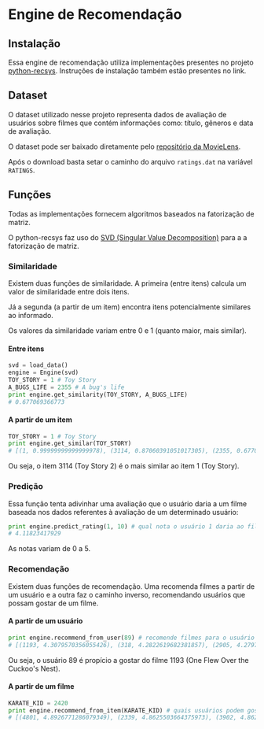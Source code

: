 # Engine de Recomendação

## Instalação
Essa engine de recomendação utiliza implementações presentes no projeto [python-recsys](https://github.com/ocelma/python-recsys). Instruções de instalação também estão presentes no link.

## Dataset
O dataset utilizado nesse projeto representa dados de avaliação de usuários sobre filmes que contém informações como: título, gêneros e data de avaliação.

O dataset pode ser baixado diretamente pelo [repositório da MovieLens](https://grouplens.org/datasets/movielens/1m/).

Após o download basta setar o caminho do arquivo `ratings.dat` na variável `RATINGS`.

## Funções
Todas as implementações fornecem algoritmos baseados na fatorização de matriz.

O python-recsys faz uso do [SVD (Singular Value Decomposition)](https://en.wikipedia.org/wiki/Singular_value_decomposition) para a a fatorização de matriz.

### Similaridade
Existem duas funções de similaridade. A primeira (entre itens) calcula um valor de similaridade entre dois itens.

Já a segunda (a partir de um item) encontra itens potencialmente similares ao informado.

Os valores da similaridade variam entre 0 e 1 (quanto maior, mais similar).
#### Entre itens
```python
svd = load_data()
engine = Engine(svd)
TOY_STORY = 1 # Toy Story
A_BUGS_LIFE = 2355 # A bug's life
print engine.get_similarity(TOY_STORY, A_BUGS_LIFE)
# 0.677069366773
```

#### A partir de um item
```python
TOY_STORY = 1 # Toy Story
print engine.get_similar(TOY_STORY)
# [(1, 0.99999999999999978), (3114, 0.87060391051017305), (2355, 0.67706936677314977), (588, 0.58073514967544992), (595, 0.46031829709744226), (1907, 0.44589398718134982), (364, 0.42908159895577563), (2081, 0.42566581277822413), (3396, 0.42474056361934953), (2761, 0.40439361857576017)]
```
Ou seja, o item 3114 (Toy Story 2) é o mais similar ao item 1 (Toy Story).

### Predição
Essa função tenta adivinhar uma avaliação que o usuário daria a um filme baseada nos dados referentes à avaliação de um determinado usuário:
```python
print engine.predict_rating(1, 10) # qual nota o usuário 1 daria ao filme 10?
# 4.11823417929
```
As notas variam de 0 a 5.

### Recomendação
Existem duas funções de recomendação. Uma recomenda filmes a partir de um usuário e a outra faz o caminho inverso, recomendando usuários que possam gostar de um filme.

#### A partir de um usuário
```python
print engine.recommend_from_user(89) # recomende filmes para o usuário 89
# [(1193, 4.3079570356055426), (318, 4.2822619682381857), (2905, 4.2797600479045848), (1198, 4.2563654970507399), (50, 4.2207264111002827), (2019, 4.211843330561412), (904, 4.1990555544080577), (527, 4.1938272001459929), (745, 4.1772025691190917), (1212, 4.1610853531292582)]
```
Ou seja, o usuário 89 é propício a gostar do filme 1193 (One Flew Over the Cuckoo's Nest).

#### A partir de um filme
```python
KARATE_KID = 2420
print engine.recommend_from_item(KARATE_KID) # quais usuários podem gostar do filme 2420 (The Karate Kid)
# [(4801, 4.8926771286079349), (2339, 4.8625503664375973), (3902, 4.8622025911549054), (283, 4.8016103413311599), (3032, 4.785088757413309), (3324, 4.7343748811568105), (5862, 4.7320035863040424), (4634, 4.7033854873168846), (412, 4.6940386350020233), (446, 4.6939587815173871)]
```
